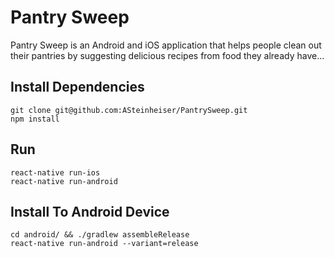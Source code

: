 # Pantry Sweep

Pantry Sweep is an Android and iOS application that helps people clean out their pantries by suggesting delicious recipes from food they already have...

## Install Dependencies
```
git clone git@github.com:ASteinheiser/PantrySweep.git
npm install
```

## Run
```
react-native run-ios
react-native run-android
```

## Install To Android Device
```
cd android/ && ./gradlew assembleRelease
react-native run-android --variant=release
```
